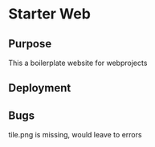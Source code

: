 # Starter Web

## Purpose
This a boilerplate website for webprojects

## Deployment

## Bugs
tile.png is missing, would leave to errors
